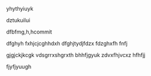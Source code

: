 yhythyiuyk

dztukuilui

dfbfmg,h,hcommit

dfghyh
fxhjcjcghhdxh
dfghjtydjfdzx
fdzghxfh
fnfj

gjgjckjkcgk
vdsgrrxshgrxth
bhhfjgyuk
zdvxfhjvcxz
hfhfjj

fjyfjyuugh
